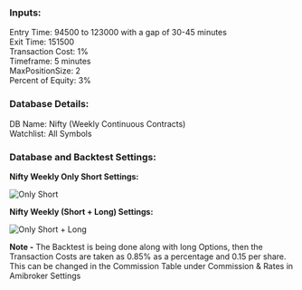 ### Inputs:
Entry Time: 94500 to 123000 with a gap of 30-45 minutes <br/>
Exit Time: 151500 <br/>
Transaction Cost: 1% <br/>
Timeframe: 5 minutes <br/>
MaxPositionSize: 2 <br/>
Percent of Equity: 3% <br/>

### Database Details:

DB Name: Nifty (Weekly Continuous Contracts) <br/>
Watchlist: All Symbols

### Database and Backtest Settings:

**Nifty Weekly Only Short Settings:**

![Only Short](https://user-images.githubusercontent.com/94428533/185099128-ea59f4a1-b757-41cd-b0bc-8d3b1c84a660.png)


**Nifty Weekly (Short + Long) Settings:**

![Only Short + Long](https://user-images.githubusercontent.com/94428533/185099217-35e5a81c-4cb1-4a8d-8145-bd4b8dd2d060.png)

**Note -** The Backtest is being done along with long Options, then the Transaction Costs are taken as 0.85% as a percentage and 0.15 per share. This can be changed in the Commission Table under Commission & Rates in Amibroker Settings


